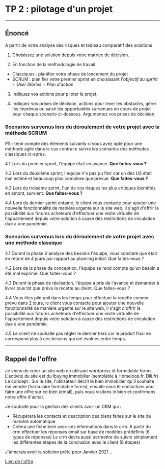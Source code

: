 # TP 2 : pilotage d'un projet

---

## Énoncé

A partir de votre analyse des risques et tableau comparatif des solutions

1. Choisissez une solution depuis votre matrice de décision.

2. En fonction de la méthodologie de travail
 - Classiques : planifier votre phase de lancement du projet
 - SCRUM : planifier votre premier sprint en choisissant l'*objectif du sprint* + *User Stories* + *Plan d'action*

3. Indiquez vos actions pour piloter le projet.

4. Indiquez vos prises de décision, actions pour lever les obstacles, gérer les imprévus ou saisir les opportunités survenues en cours de projet pour chaque scenario ci-dessous. Argumentez vos prises de décision.

### Scenarios survenus lors du déroulement de votre projet avec la méthode SCRUM 

PS : tenir compte des éléments suivants si vous avez opté pour une méthode agile dans le cas contraire suivre les scénarios des méthodes classiques ci-après.

4.1 Lors du premier sprint, l'équipe était en avance. **Que faites-vous ?**

4.2 Lors du deuxième sprint, l'équipe n'a pas pu finir car un des *US* était mal estimé et beaucoup plus complexe que prévue. **Que faites-vous ?**

4.3 Lors du troisème sprint, l'un de vos risques les plus critiques identifiés en amont, survient. **Que faites-vous ?** 

4.4 Lors du dernier sprint entamé, le client vous contacte pour ajouter une nouvelle fonctionnalité de manière urgente sur le site web, il s'agit d'offrir la possibilité aux futures acheteurs d'effectuer une visite virtuelle de l'appartement depuis votre solution à cause des restrictions de circulation due à une pandémie.

### Scenarios survenus lors du déroulement de votre projet avec une méthode classique

4.1 Durant la phase d'analyse des besoins l'équipe, vous constaté que était en retard de 4 jours par rapport au planning initial. Que faites-vous ?

4.2 Lors de la phase de conception, l'équipe se rend compte qu'un besoin a été mal exprimé. Que faites-vous ?

4.3 Durant la phase de réalisation, l'équipe a pris de l'avance et demander à livrer plus tôt que prévu la recette au client. Que faites-vous ?

4.4 Vous êtes pile poil dans les temps pour effectuer la recette comme prévu dans 2 jours, le client vous contacte pour ajouter une nouvelle fonctionnalité de manière urgente sur le site web, il s'agit d'offrir la possibilité aux futures acheteurs d'effectuer une visite virtuelle de l'appartement depuis votre solution à cause des restrictions de circulation due à une pandémie.

4.5 Le client ne souhaite pas régler le dernier tiers car le produit final ne correspond plus à ces besoins qui ont évolués entre temps.

---

## Rappel de l'offre

Je viens de créer un site web en utilisant wordpress et formidable forms.
L'activité du site est du Ibuying immobilier (semblable à Homeloop.fr, Dili.fr)
Le concept : Sur le site, l'utilisateur décrit le bien immobilier qu'il souhaite me vendre (formulaire formidable forms), ensuite nous le contactons pour faire une offre sur ce bien (email), puis nous visitons le bien et confirmons notre offre d'achat.

Je souhaite pour la gestion des clients avoir un CRM qui :
- Récupérera les contacts et description des biens faites sur le site de manière automatique.
- Créera une fiche bien avec ces informations dans le crm.
A partir du crm effectuer les réponses email sur base de modèles prédéfinis (6 types de réponses)
Le crm devra aussi permettre de suivre simplement les différentes étapes de la conclusion avec le client (8 étapes)

J'aimerais avoir la solution prête pour Janvier 2021...

[Lien de l'offre](https://www.codeur.com/projects/272776-creer-ou-integrer-un-crm-immobilier)